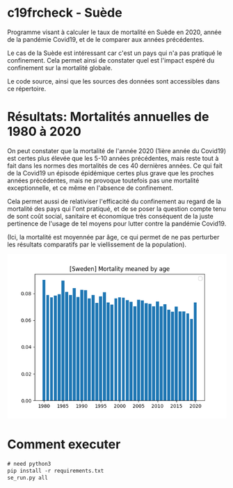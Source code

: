 # c19frcheck - Suède

Programme visant à calculer le taux de mortalité en Suède en 2020, année de la pandémie Covid19, et de le comparer aux années précédentes.

Le cas de la Suède est intéressant car c'est un pays qui n'a pas pratiqué le confinement. Cela permet ainsi de constater quel est l'impact espéré du confinement sur la mortalité globale.

Le code source, ainsi que les sources des données sont accessibles dans ce répertoire.

# Résultats: Mortalités annuelles de 1980 à 2020

On peut constater que la mortalité de l'année 2020 (1ière année du Covid19) est certes plus élevée que les 5-10 années précédentes, mais reste tout à fait dans les normes des mortalités de ces 40 dernières années. Ce qui fait de la Covid19 un épisode épidémique certes plus grave que les proches années précédentes, mais ne provoque toutefois pas une mortalité exceptionnelle, et ce même en l'absence de confinement.

Cela permet aussi de relativiser l'efficacité du confinement au regard de la mortalité des pays qui l'ont pratiqué, et de se poser la question compte tenu de sont coût social, sanitaire et économique très conséquent de la juste pertinence de l'usage de tel moyens pour lutter contre la pandémie Covid19.

(Ici, la mortalité est moyennée par âge, ce qui permet de ne pas perturber les résultats comparatifs par le viellissement de la population).

![[Suède] Mortalité moyennée par âge](results/se_mortality_meaned_by_age.png)

# Comment executer

```
# need python3
pip install -r requirements.txt
se_run.py all
```